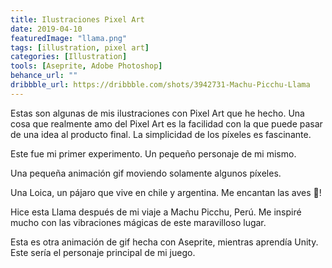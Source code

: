 ```yaml
---
title: Ilustraciones Pixel Art
date: 2019-04-10
featuredImage: "llama.png"
tags: [illustration, pixel art]
categories: [Illustration]
tools: [Aseprite, Adobe Photoshop]
behance_url: ""
dribbble_url: https://dribbble.com/shots/3942731-Machu-Picchu-Llama
---
```


Estas son algunas de mis ilustraciones con Pixel Art que he hecho. Una cosa que realmente amo del Pixel Art es la facilidad con la que puede pasar de una idea al producto final. La simplicidad de los píxeles es fascinante.

Este fue mi primer experimento. Un pequeño personaje de mi mismo.

Una pequeña animación gif moviendo solamente algunos píxeles.

Una Loica, un pájaro que vive en chile y argentina. Me encantan las aves 🦜!

Hice esta Llama después de mi viaje a Machu Picchu, Perú. Me inspiré mucho con las vibraciones mágicas de este maravilloso lugar.

Esta es otra animación de gif hecha con Aseprite, mientras aprendía Unity. Este sería el personaje principal de mi juego.
